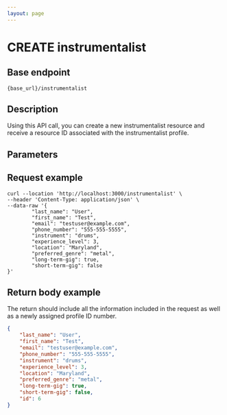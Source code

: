 ```yaml
---
layout: page
---
```


# CREATE instrumentalist

## Base endpoint

```shell
{base_url}/instrumentalist
```

## Description

Using this API call, you can create a new instrumentalist resource and receive a resource ID associated with the instrumentalist profile. 

## Parameters


## Request example

``` curl
curl --location 'http://localhost:3000/instrumentalist' \
--header 'Content-Type: application/json' \
--data-raw '{
        "last_name": "User",
        "first_name": "Test",
        "email": "testuser@example.com",
        "phone_number": "555-555-5555",
        "instrument": "drums",
        "experience_level": 3,
        "location": "Maryland",
        "preferred_genre": "metal",
        "long-term-gig": true,
        "short-term-gig": false
}'
```

## Return body example

The return should include all the information included in the request as well as a newly assigned profile ID number.

``` json
{
    "last_name": "User",
    "first_name": "Test",
    "email": "testuser@example.com",
    "phone_number": "555-555-5555",
    "instrument": "drums",
    "experience_level": 3,
    "location": "Maryland",
    "preferred_genre": "metal",
    "long-term-gig": true,
    "short-term-gig": false,
    "id": 6
}
```